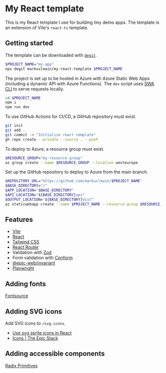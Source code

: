 # My React template

This is my React template I use for building tiny demo apps. The template is an extension of Vite's `react-ts` template.

## Getting started

The template can be downloaded with [`degit`](https://github.com/Rich-Harris/degit).

```bash
$PROJECT_NAME="my-app"
npx degit markuslewin/my-react-template $PROJECT_NAME
```

The project is set up to be hosted in Azure with Azure Static Web Apps (including a dynamic API with Azure Functions). The `dev` script uses [SWA CLI](https://azure.github.io/static-web-apps-cli/) to serve requests locally.

```bash
cd $PROJECT_NAME
npm i
npm run dev
```

To use GitHub Actions for CI/CD, a GitHub repository must exist.

```bash
git init
git add .
git commit -m "Initialize react template"
gh repo create --private --source . --push
```

To deploy to Azure, a resource group must exist.

```bash
$RESOURCE_GROUP="my-resource-group"
az group create --name $RESOURCE_GROUP --location westeurope
```

Set up the GitHub repository to deploy to Azure from the main branch.

```bash
$REPOSITORY_URL="https://github.com/markuslewin/$PROJECT_NAME"
$BASE_DIRECTORY="/"
$APP_LOCATION="$BASE_DIRECTORY"
$API_LOCATION="${BASE_DIRECTORY}api"
$OUTPUT_LOCATION="${BASE_DIRECTORY}dist"
az staticwebapp create --name $PROJECT_NAME --resource-group $RESOURCE_GROUP --location westeurope --sku Free --source $REPOSITORY_URL --branch main --app-location $APP_LOCATION --api-location $API_LOCATION --output-location $OUTPUT_LOCATION --login-with-github
```

## Features

- [Vite](https://vitejs.dev/)
- [React](https://react.dev/)
- [Tailwind CSS](https://tailwindcss.com/)
- [React Router](https://reactrouter.com/en/main)
- Validation with [Zod](https://zod.dev/)
- Form validation with [Conform](https://conform.guide/)
- [@epic-web/invariant](https://github.com/epicweb-dev/invariant)
- [Playwright](https://playwright.dev/)

## Adding fonts

[Fontsource](https://fontsource.org/)

## Adding SVG icons

Add SVG icons to `/svg-icons`.

- [Use svg sprite icons in React](https://www.jacobparis.com/content/svg-icons)
- [Icons | The Epic Stack](https://github.com/epicweb-dev/epic-stack/blob/main/docs/icons.md)

## Adding accessible components

[Radix Primitives](https://www.radix-ui.com/primitives/docs/overview/introduction)
